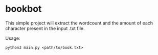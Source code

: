 # bookbot

This simple project will extract the wordcount and the amount of each character present in the input .txt file.

Usage:

    python3 main.py <path/to/book.txt>
